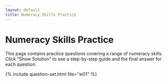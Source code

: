 ```yaml
---
layout: default
title: Numeracy Skills Practice
---
```


# Numeracy Skills Practice

This page contains practice questions covering a range of numeracy skills. Click "Show Solution" to see a step-by-step guide and the final answer for each question.

{% include question-set.html file="w01" %}
